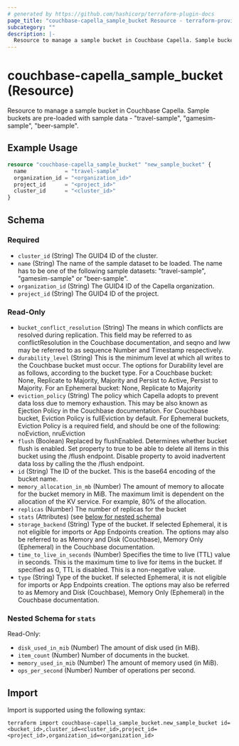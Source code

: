 ```yaml
---
# generated by https://github.com/hashicorp/terraform-plugin-docs
page_title: "couchbase-capella_sample_bucket Resource - terraform-provider-couchbase-capella"
subcategory: ""
description: |-
  Resource to manage a sample bucket in Couchbase Capella. Sample buckets are pre-loaded with sample data - "travel-sample", "gamesim-sample", "beer-sample".
---
```


# couchbase-capella_sample_bucket (Resource)

Resource to manage a sample bucket in Couchbase Capella. Sample buckets are pre-loaded with sample data - "travel-sample", "gamesim-sample", "beer-sample".

## Example Usage

```terraform
resource "couchbase-capella_sample_bucket" "new_sample_bucket" {
  name            = "travel-sample"
  organization_id = "<organization_id>"
  project_id      = "<project_id>"
  cluster_id      = "<cluster_id>"
}
```

<!-- schema generated by tfplugindocs -->
## Schema

### Required

- `cluster_id` (String) The GUID4 ID of the cluster.
- `name` (String) The name of the sample dataset to be loaded. The name has to be one of the following sample datasets: "travel-sample", "gamesim-sample" or "beer-sample".
- `organization_id` (String) The GUID4 ID of the Capella organization.
- `project_id` (String) The GUID4 ID of the project.

### Read-Only

- `bucket_conflict_resolution` (String) The means in which conflicts are resolved during replication. This field may be referred to as conflictResolution in the Couchbase documentation, and seqno and lww may be referred to as sequence Number and Timestamp respectively.
- `durability_level` (String) This is the minimum level at which all writes to the Couchbase bucket must occur. The options for Durability level are as follows, according to the bucket type. For a Couchbase bucket: None, Replicate to Majority, Majority and Persist to Active, Persist to Majority. For an Ephemeral bucket: None, Replicate to Majority
- `eviction_policy` (String) The policy which Capella adopts to prevent data loss due to memory exhaustion. This may be also known as Ejection Policy in the Couchbase documentation. For Couchbase bucket, Eviction Policy is fullEviction by default. For Ephemeral buckets, Eviction Policy is a required field, and should be one of the following: noEviction, nruEviction
- `flush` (Boolean) Replaced by flushEnabled. Determines whether bucket flush is enabled. Set property to true to be able to delete all items in this bucket using the /flush endpoint. Disable property to avoid inadvertent data loss by calling the the /flush endpoint.
- `id` (String) The ID of the bucket. This is the base64 encoding of the bucket name.
- `memory_allocation_in_mb` (Number) The amount of memory to allocate for the bucket memory in MiB. The maximum limit is dependent on the allocation of the KV service. For example, 80% of the allocation.
- `replicas` (Number) The number of replicas for the bucket
- `stats` (Attributes) (see [below for nested schema](#nestedatt--stats))
- `storage_backend` (String) Type of the bucket. If selected Ephemeral, it is not eligible for imports or App Endpoints creation. The options may also be referred to as Memory and Disk (Couchbase), Memory Only (Ephemeral) in the Couchbase documentation.
- `time_to_live_in_seconds` (Number) Specifies the time to live (TTL) value in seconds. This is the maximum time to live for items in the bucket. If specified as 0, TTL is disabled. This is a non-negative value.
- `type` (String) Type of the bucket. If selected Ephemeral, it is not eligible for imports or App Endpoints creation. The options may also be referred to as Memory and Disk (Couchbase), Memory Only (Ephemeral) in the Couchbase documentation.

<a id="nestedatt--stats"></a>
### Nested Schema for `stats`

Read-Only:

- `disk_used_in_mib` (Number) The amount of disk used (in MiB).
- `item_count` (Number) Number of documents in the bucket.
- `memory_used_in_mib` (Number) The amount of memory used (in MiB).
- `ops_per_second` (Number) Number of operations per second.

## Import

Import is supported using the following syntax:

```shell
terraform import couchbase-capella_sample_bucket.new_sample_bucket id=<bucket_id>,cluster_id=<cluster_id>,project_id=<project_id>,organization_id=<organization_id>
```
